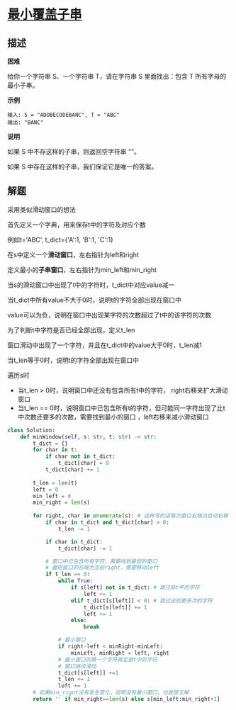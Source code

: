 # [最小覆盖子串](https://leetcode-cn.com/problems/minimum-window-substring/)

## 描述  
**困难**  

给你一个字符串 S、一个字符串 T，请在字符串 S 里面找出：包含 T 所有字母的最小子串。

**示例**

    输入: S = "ADOBECODEBANC", T = "ABC"
    输出: "BANC"

**说明**

如果 S 中不存这样的子串，则返回空字符串 ""。  

如果 S 中存在这样的子串，我们保证它是唯一的答案。  

## 解题  

采用类似滑动窗口的想法 

首先定义一个字典，用来保存t中的字符及对应个数  

例如t='ABC', t_dict={'A':1, 'B':1, 'C':1}   

在s中定义一个**滑动窗口**，左右指针为left和right

定义最小的**子串窗口**，左右指针为min_left和min_right



当s的滑动窗口中出现了t中的字符时，t_dict中对应value减一 

当t_dict中所有value不大于0时，说明t的字符全部出现在窗口中  

value可以为负，说明在窗口中出现某字符的次数超过了t中的该字符的次数  



为了判断t中字符是否已经全部出现，定义t_len

窗口滑动中出现了一个字符，并且在t_dict中的value大于0时，t_len减1

当t_len等于0时，说明t的字符全部出现在窗口中



遍历s时

- 当t_len > 0时，说明窗口中还没有包含所有t中的字符， right右移来扩大滑动窗口  
- 当t_len == 0时，说明窗口中已包含所有t的字符，但可能同一字符出现了比t中次数还要多的次数，需要找到最小的窗口 ，left右移来减小滑动窗口

```python
class Solution:
    def minWindow(self, s: str, t: str) -> str:
        t_dict = {}
        for char in t:
            if char not in t_dict:
                t_dict[char] = 0
            t_dict[char] += 1
            
        t_len = len(t)
        left = 0
        min_left = 0
        min_right = len(s)
        
        for right, char in enumerate(s): # 这样写的话每次窗口右端点自动右移
            if char in t_dict and t_dict[char] > 0:
                t_len -= 1

            if char in t_dict:
                t_dict[char] -= 1

            # 窗口中已包含所有字符，需要找到最短的窗口  
            # 最短窗口的右端为当前right，需要移动left
            if t_len == 0:
                while True:
                    if s[left] not in t_dict: # 跳过非t中的字符
                        left += 1
                    elif t_dict[s[left]] < 0: # 跳过出现更多次的字符
                        t_dict[s[left]] += 1
                        left += 1
                    else:
                        break

                # 最小窗口
                if right-left < minRight-minLeft:
                    minLeft, minRight = left, right
                # 最小窗口的第一个字符肯定是t中的字符
                # 窗口继续滑动
                t_dict[s[left]] +=1 
                t_len += 1
                left += 1
        # 如果min_rignt没有发生变化，说明没有最小窗口，也就是无解
        return '' if min_right==len(s) else s[min_left:min_right+1]

```
